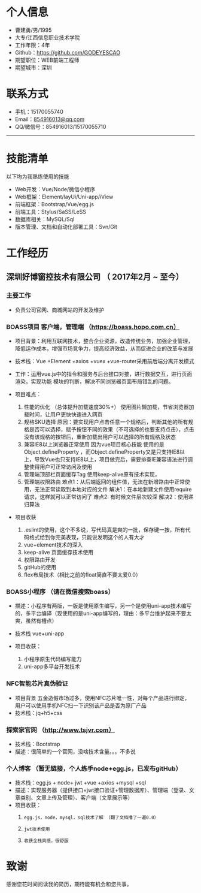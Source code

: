 
   # 个人信息

 - 曹建勇/男/1995
 - 大专/江西信息职业技术学院 
 - 工作年限：4年
 - Github：https://github.com/GODEYESCAO
 - 期望职位：WEB前端工程师
 - 期望城市：深圳
 # 联系方式
- 手机：15170055740 
- Email：854916013@qq.com 
- QQ/微信号：854916013/15170055710

---      
# 技能清单

以下均为我熟练使用的技能

- Web开发：Vue/Node/微信小程序
- Web框架：Element/layUi/Uni-app/iView
- 前端框架：Bootstrap/Vue/egg.js
- 前端工具：Stylus/SaSS/LeSS
- 数据库相关：MySQL/Sql
- 版本管理、文档和自动化部署工具：Svn/Git

# 工作经历
 
## 深圳好博窗控技术有限公司 （ 2017年2月 ~  至今）
### 主要工作 

*  负责公司官网、商城网站的开发及维护

### BOASS项目 客户端，管理端 （https://boass.hopo.com.cn） 

* 项目背景：利用互联网技术，整合企业资源，改造传统业务，加强企业管理，降低运作成本，增强市场竞争力，提高经济效益，从而促进企业的改革与发展
* 技术栈：Vue +Element +axios +vuex +vue-router采用前后端分离开发模式

* 工作：运用vue.js中的指令和服务与后台接口对接，进行数据交互，进行页面渲染，实现功能	模块的判断，解决不同浏览器页面布局错乱的问题。

* 项目难点：

    1. 性能的优化 （总体提升加载速度30%+）
        使用图片懒加载，节省浏览器加载时间，让用户更快快速进入网页
    2. 规格SKU选择
       原因：要实现用户点击任意一个规格后，判断其他的所有规格是否可以选择，赋予按钮不同的效果（不可选择的也要支持点击），点击没有该规格的按钮后，重新加载出用户可以选择的所有规格及状态
    3. 兼容IE8以上浏览器正常使用
        因为vue项目核心技能 使用的是Object.defineProperty ，而Object.defineProperty又是只支持IE8以上，导致Vue也只支持IE8以上，项目做完后，需要排查IE兼容语法进行调整使得用户可正常访问及使用
    4. 管理端顶部栏页面缓存Tag
         使用keep-alive原有技术实现，
    5. 管理端权限路由
        难点1：从后端返回的组件值，无法在新增路由中正常使用，无法正常读取到本地对应的文件
        解决1：在本地新建文件使用require请求，这样就可以正常访问了
        难点2: 有时候文件层次较深
        解决2：使用递归算法
        
       
* 项目收获
    1.    .eslint的使用，这个不多说，写代码真是爽的一批，保存键一按，所有代码格式给到你完美表现，只能说发明这个的人有大才
    2.    vue+element技术的深入
    3.    keep-alive 页面缓存技术使用
    4.    权限路由开发
    5.    gitHub的使用
    6.    flex布局技术（相比之前的float简直不要太爱0.0）

### BOASS小程序 （请在微信搜索boass）

* 描述：小程序有两版，一版是使用原生编写，另一个是使用uni-app技术编写的，多平台编译（现使用的是uni-app编写的，理由：多平台维护起来不要太爽，虽然有槽点）
* 技术栈 vue+uni-app

* 项目收获：
    1. 小程序原生代码编写能力
    2. uni-app多平台开发技术


### NFC智能芯片真伪验证

* 项目背景
    五金造假市场过多，使用NFC芯片唯一性，对每个产品进行绑定，用户可以使用手机NFC扫一下识别该产品是否为原厂产品
* 技术栈：jq+h5+css


### 探索家官网 （http://www.tsjvr.com）

* 技术栈：Bootstrap
* 描述：很简单的一个官网，没啥技术含量。。。不多说

### 个人博客 （暂无链接，个人练手node+egg.js，已发布gitHub）

* 技术栈：egg.js + node+ jwt +vue +axios +mysql +sql
* 描述：实现服务器（提供接口+jwt接口验证+管理数据库）、管理端（登录、文章类别、文章上传及管理）、客户端（文章展示等）
* 项目收获：
    1.     egg.js，node，mysql，sql技术了解 （翻了文档撸了一遍0.0）
    2.     jwt技术使用
    3.     收获全栈爽感，很舒服

# 致谢
感谢您花时间阅读我的简历，期待能有机会和您共事。
  
  